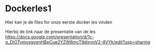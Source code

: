 # Dockerles1
Hier kan je de files for onze eerste docker les vinden

Hierbij de link naar de presentatie van de les https://docs.google.com/presentation/d/1c-g_DiOTymvsgvqnHBpCue2YZW6mcT9djxynV2-4VYk/edit?usp=sharing 
